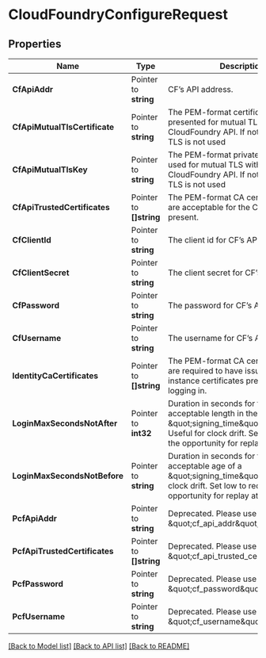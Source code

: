 # CloudFoundryConfigureRequest


## Properties

Name | Type | Description | Notes
------------ | ------------- | ------------- | -------------
**CfApiAddr** | Pointer to **string** | CF’s API address. | [optional] 
**CfApiMutualTlsCertificate** | Pointer to **string** | The PEM-format certificates that are presented for mutual TLS with the CloudFoundry API. If not set, mutual TLS is not used | [optional] 
**CfApiMutualTlsKey** | Pointer to **string** | The PEM-format private key that are used for mutual TLS with the CloudFoundry API. If not set, mutual TLS is not used | [optional] 
**CfApiTrustedCertificates** | Pointer to **[]string** | The PEM-format CA certificates that are acceptable for the CF API to present. | [optional] 
**CfClientId** | Pointer to **string** | The client id for CF’s API. | [optional] 
**CfClientSecret** | Pointer to **string** | The client secret for CF’s API. | [optional] 
**CfPassword** | Pointer to **string** | The password for CF’s API. | [optional] 
**CfUsername** | Pointer to **string** | The username for CF’s API. | [optional] 
**IdentityCaCertificates** | Pointer to **[]string** | The PEM-format CA certificates that are required to have issued the instance certificates presented for logging in. | [optional] 
**LoginMaxSecondsNotAfter** | Pointer to **int32** | Duration in seconds for the maximum acceptable length in the future a \&quot;signing_time\&quot; can be. Useful for clock drift. Set low to reduce the opportunity for replay attacks. | [optional] [default to 60]
**LoginMaxSecondsNotBefore** | Pointer to **string** | Duration in seconds for the maximum acceptable age of a \&quot;signing_time\&quot;. Useful for clock drift. Set low to reduce the opportunity for replay attacks. | [optional] [default to "300"]
**PcfApiAddr** | Pointer to **string** | Deprecated. Please use \&quot;cf_api_addr\&quot;. | [optional] 
**PcfApiTrustedCertificates** | Pointer to **[]string** | Deprecated. Please use \&quot;cf_api_trusted_certificates\&quot;. | [optional] 
**PcfPassword** | Pointer to **string** | Deprecated. Please use \&quot;cf_password\&quot;. | [optional] 
**PcfUsername** | Pointer to **string** | Deprecated. Please use \&quot;cf_username\&quot;. | [optional] 





[[Back to Model list]](../README.md#documentation-for-models) [[Back to API list]](../README.md#documentation-for-api-endpoints) [[Back to README]](../README.md)


